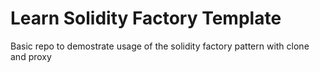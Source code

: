 # Learn Solidity Factory Template

Basic repo to demostrate usage of the solidity factory pattern with clone and proxy
